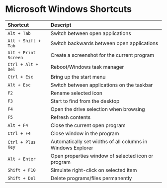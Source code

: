 # Microsoft Windows Shortcuts

| Shortcut | Descript |
| :--- | :--- |
| `Alt + Tab` | Switch between open applications |
| `Alt + Shift + Tab` | Switch backwards between open applications |
| `Alt + Print Screen` | Create a screenshot for the current program |
| `Ctrl + Alt + Del` | Reboot/Windows task manager |
| `Ctrl + Esc` | Bring up the start menu |
| `Alt + Esc` | Switch between applications on the taskbar |
| `F2` | Rename selected icon |
| `F3` | Start to find from the desktop |
| `F4` | Open the drive selection when browsing |
| `F5` | Refresh contents |
| `Alt + F4` | Close the current open program |
| `Ctrl + F4` | Close window in the program |
| `Ctrl + Plus Key` | Automatically set widths of all columns in Windows Explorer |
| `Alt + Enter` | Open properties window of selected icon or program |
| `Shift + F10` | Simulate right-click on selected item |
| `Shift + Del` | Delete programs/files permanently |